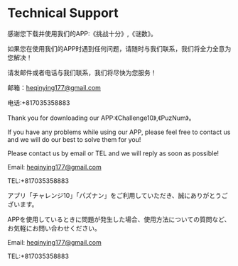 # Technical Support
感谢您下载并使用我们的APP:《挑战十分》,《谜数》。

如果您在使用我们的APP时遇到任何问题，请随时与我们联系，我们将全力全意为您解决！

请发邮件或者电话与我们联系，我们将尽快为您服务！

邮箱：heqinying177@gmail.com

电话:+817035358883

Thank you for downloading our APP:《Challenge10》,《PuzNum》。

If you have any problems while using our APP, please feel free to contact us and we will do our best to solve them for you!

Please contact us by email or TEL and we will reply as soon as possible!

Email: heqinying177@gmail.com

TEL:+817035358883

アプリ「チャレンジ10」「パズナン」をご利用していただき、誠にありがとうございます。

APPを使用しているときに問題が発生した場合、使用方法についての質問など、お気軽にお問い合わせください。

Email: heqinying177@gmail.com

TEL:+817035358883
